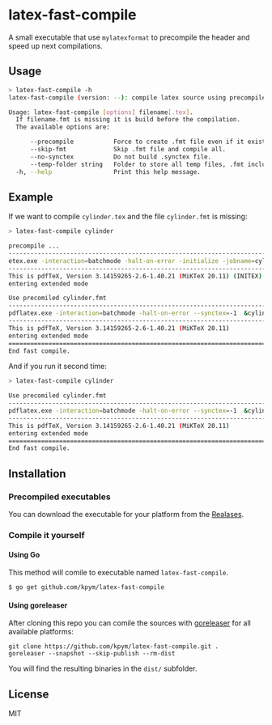 # latex-fast-compile

A small executable that use `mylatexformat` to precompile the header and speed up next compilations.

## Usage

```bash
> latex-fast-compile -h
latex-fast-compile (version: --): compile latex source using precompiled header.

Usage: latex-fast-compile [options] filename[.tex].
  If filename.fmt is missing it is build before the compilation.
  The available options are:

      --precompile           Force to create .fmt file even if it exists.
      --skip-fmt             Skip .fmt file and compile all.
      --no-synctex           Do not build .synctex file.
      --temp-folder string   Folder to store all temp files, .fmt included.
  -h, --help                 Print this help message.
```

## Example

If we want to compile `cylinder.tex` and the file `cylinder.fmt` is missing:

```bash
> latex-fast-compile cylinder

precompile ...
-----------------------------------------------------------------------------
etex.exe -interaction=batchmode -halt-on-error -initialize -jobname=cylinder &pdflatex mylatexformat.ltx cylinder.tex
-----------------------------------------------------------------------------
This is pdfTeX, Version 3.14159265-2.6-1.40.21 (MiKTeX 20.11) (INITEX)
entering extended mode

Use precomiled cylinder.fmt
-----------------------------------------------------------------------------
pdflatex.exe -interaction=batchmode -halt-on-error --synctex=-1  &cylinder cylinder.tex
-----------------------------------------------------------------------------
This is pdfTeX, Version 3.14159265-2.6-1.40.21 (MiKTeX 20.11)
entering extended mode
=============================================================================
End fast compile.
```

And if you run it second time:

```bash
> latex-fast-compile cylinder

Use precomiled cylinder.fmt
-----------------------------------------------------------------------------
pdflatex.exe -interaction=batchmode -halt-on-error --synctex=-1  &cylinder cylinder.tex
-----------------------------------------------------------------------------
This is pdfTeX, Version 3.14159265-2.6-1.40.21 (MiKTeX 20.11)
entering extended mode
=============================================================================
End fast compile.
```

## Installation

### Precompiled executables

You can download the executable for your platform from the [Realases](https://github.com/kpym/latex-fast-compile/releases).

### Compile it yourself

#### Using Go

This method will comile to executable named `latex-fast-compile`.

```shell
$ go get github.com/kpym/latex-fast-compile
```

#### Using goreleaser

After cloning this repo you can comile the sources with [goreleaser](https://github.com/goreleaser/goreleaser/) for all available platforms:

```shell
git clone https://github.com/kpym/latex-fast-compile.git .
goreleaser --snapshot --skip-publish --rm-dist
```

You will find the resulting binaries in the `dist/` subfolder.

## License

MIT
